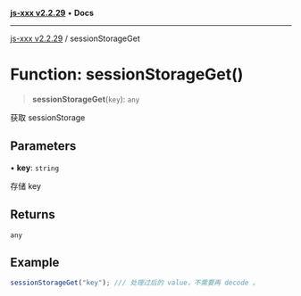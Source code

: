 [**js-xxx v2.2.29**](../README.md) • **Docs**

***

[js-xxx v2.2.29](../README.md) / sessionStorageGet

# Function: sessionStorageGet()

> **sessionStorageGet**(`key`): `any`

获取 sessionStorage

## Parameters

• **key**: `string`

存储 key

## Returns

`any`

## Example

```ts
sessionStorageGet("key"); /// 处理过后的 value，不需要再 decode 。
```
